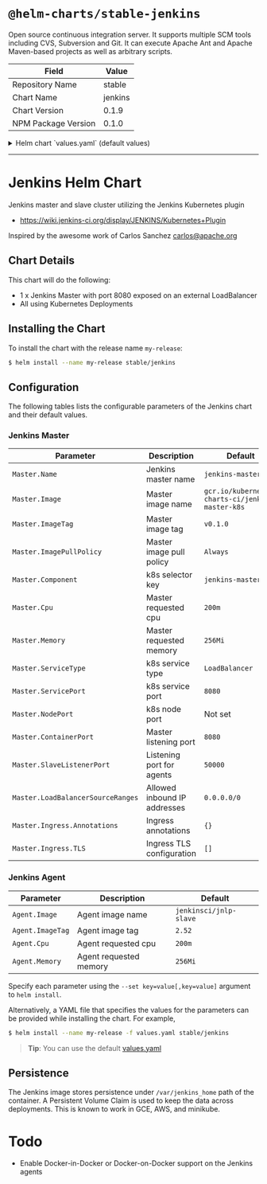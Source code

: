 # `@helm-charts/stable-jenkins`

Open source continuous integration server. It supports multiple SCM tools including CVS, Subversion and Git. It can execute Apache Ant and Apache Maven-based projects as well as arbitrary scripts.

| Field               | Value   |
| ------------------- | ------- |
| Repository Name     | stable  |
| Chart Name          | jenkins |
| Chart Version       | 0.1.9   |
| NPM Package Version | 0.1.0   |

<details>

<summary>Helm chart `values.yaml` (default values)</summary>

```yaml
# Default values for jenkins.
# This is a YAML-formatted file.
# Declare name/value pairs to be passed into your templates.
# name: value

Master:
  Name: jenkins-master
  Image: 'gcr.io/kubernetes-charts-ci/jenkins-master-k8s'
  ImageTag: 'v0.6.0'
  ImagePullPolicy: 'Always'
  Component: 'jenkins-master'
  AdminUser: admin
  # AdminPassword: <defaults to random>
  Cpu: '200m'
  Memory: '256Mi'
  # Set min/max heap here if needed with:
  # JavaOpts: "-Xms512m -Xmx512m"
  ServicePort: 8080
  # For minikube, set this to NodePort, elsewhere use LoadBalancer
  # Use ClusterIP if your setup includes ingress controller
  ServiceType: LoadBalancer
  # Used to create Ingress record (should used with ServiceType: ClusterIP)
  # HostName: jenkins.cluster.local
  # NodePort: <to set explicitly, choose port between 30000-32767
  ContainerPort: 8080
  SlaveListenerPort: 50000
  LoadBalancerSourceRanges:
    - 0.0.0.0/0

  Ingress:
    Annotations:
      # kubernetes.io/ingress.class: nginx
      # kubernetes.io/tls-acme: "true"

    TLS:
      # - secretName: jenkins.cluster.local
      #   hosts:
      #     - jenkins.cluster.local

Agent:
  Image: jenkinsci/jnlp-slave
  ImageTag: 2.52
  Cpu: '200m'
  Memory: '256Mi'

Persistence:
  Enabled: true
  ## If defined, volume.beta.kubernetes.io/storage-class: <storageClass>
  ## Default: volume.alpha.kubernetes.io/storage-class: default
  ##
  # storageClass:
  AccessMode: ReadWriteOnce
  Size: 8Gi
```

</details>

---

# Jenkins Helm Chart

Jenkins master and slave cluster utilizing the Jenkins Kubernetes plugin

- https://wiki.jenkins-ci.org/display/JENKINS/Kubernetes+Plugin

Inspired by the awesome work of Carlos Sanchez <carlos@apache.org>

## Chart Details

This chart will do the following:

- 1 x Jenkins Master with port 8080 exposed on an external LoadBalancer
- All using Kubernetes Deployments

## Installing the Chart

To install the chart with the release name `my-release`:

```bash
$ helm install --name my-release stable/jenkins
```

## Configuration

The following tables lists the configurable parameters of the Jenkins chart and their default values.

### Jenkins Master

| Parameter                         | Description                  | Default                                          |
| --------------------------------- | ---------------------------- | ------------------------------------------------ |
| `Master.Name`                     | Jenkins master name          | `jenkins-master`                                 |
| `Master.Image`                    | Master image name            | `gcr.io/kubernetes-charts-ci/jenkins-master-k8s` |
| `Master.ImageTag`                 | Master image tag             | `v0.1.0`                                         |
| `Master.ImagePullPolicy`          | Master image pull policy     | `Always`                                         |
| `Master.Component`                | k8s selector key             | `jenkins-master`                                 |
| `Master.Cpu`                      | Master requested cpu         | `200m`                                           |
| `Master.Memory`                   | Master requested memory      | `256Mi`                                          |
| `Master.ServiceType`              | k8s service type             | `LoadBalancer`                                   |
| `Master.ServicePort`              | k8s service port             | `8080`                                           |
| `Master.NodePort`                 | k8s node port                | Not set                                          |
| `Master.ContainerPort`            | Master listening port        | `8080`                                           |
| `Master.SlaveListenerPort`        | Listening port for agents    | `50000`                                          |
| `Master.LoadBalancerSourceRanges` | Allowed inbound IP addresses | `0.0.0.0/0`                                      |
| `Master.Ingress.Annotations`      | Ingress annotations          | `{}`                                             |
| `Master.Ingress.TLS`              | Ingress TLS configuration    | `[]`                                             |

### Jenkins Agent

| Parameter        | Description            | Default                |
| ---------------- | ---------------------- | ---------------------- |
| `Agent.Image`    | Agent image name       | `jenkinsci/jnlp-slave` |
| `Agent.ImageTag` | Agent image tag        | `2.52`                 |
| `Agent.Cpu`      | Agent requested cpu    | `200m`                 |
| `Agent.Memory`   | Agent requested memory | `256Mi`                |

Specify each parameter using the `--set key=value[,key=value]` argument to `helm install`.

Alternatively, a YAML file that specifies the values for the parameters can be provided while installing the chart. For example,

```bash
$ helm install --name my-release -f values.yaml stable/jenkins
```

> **Tip**: You can use the default [values.yaml](values.yaml)

## Persistence

The Jenkins image stores persistence under `/var/jenkins_home` path of the container. A Persistent Volume
Claim is used to keep the data across deployments. This is known to work in GCE, AWS, and minikube.

# Todo

- Enable Docker-in-Docker or Docker-on-Docker support on the Jenkins agents
